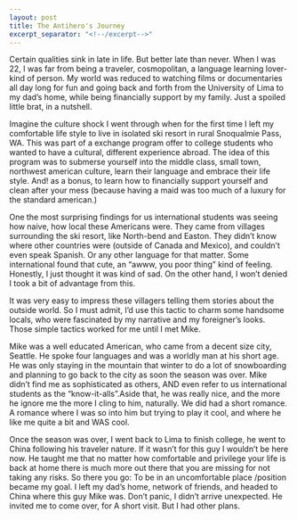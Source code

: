 ```yaml
---
layout: post
title: The Antihero's Journey
excerpt_separator: "<!--/excerpt-->"
---
```

Certain qualities sink in late in life. But better late than never. When I was 22, I was far from being a traveler, cosmopolitan, a language learning lover-kind of person. My world was reduced to watching films or documentaries all day long for fun and going back and forth from the University of Lima to my dad’s home, while being financially support by my family. Just a spoiled little brat, in a nutshell.
<!--/excerpt-->

Imagine the culture shock I went through when for the first time I left my comfortable life style to live in isolated ski resort in rural Snoqualmie Pass, WA. This was part of a exchange program offer to college students who wanted to have a cultural, different experience abroad. The idea of this program was to submerse yourself into the middle class, small town, northwest american culture, learn their language and embrace their life style. And! as a bonus, to learn how to financially support yourself and clean after your mess (because having a maid was too much of a luxury for the standard american.)

One the most surprising findings for us international students was seeing how naive, how local these Americans were. They came from villages surrounding the ski resort, like North-bend and Easton. They didn’t know where other countries were (outside of Canada and Mexico), and couldn’t even speak Spanish. Or any other language for that matter. Some international found that cute, an “awww, you poor thing” kind of feeling. Honestly, I just thought it was kind of sad. On the other hand, I won’t denied I took a bit of advantage from this.

It was very easy to impress these villagers telling them stories about the outside world. So I must admit, I’d use this tactic to charm some handsome locals, who were fascinated by my narrative and my foreigner’s looks. Those simple tactics worked for me until I met Mike.

Mike was a well educated American, who came from a decent size city, Seattle. He spoke four languages and was a worldly man at his short age. He was only staying in the mountain that winter to do a lot of snowboarding and planning to go back to the city as soon the season was over. Mike didn’t find me as sophisticated as others, AND even refer to us international students as the “know-it-alls”.Aside that, he was really nice, and the more he ignore me the more I cling to him, naturally. We did had a short romance. A romance where I was so into him but trying to play it cool, and where he like me quite a bit and WAS cool.

Once the season was over, I went back to Lima to finish college, he went to China following his traveler nature. If it wasn’t for this guy I wouldn’t be here now. He taught me that no matter how comfortable and privilege your life is back at home there is much more out there that you are missing for not taking any risks. So there you go: To be in an uncomfortable place /position became my goal. I left my dad’s home, network of friends, and headed to China where this guy Mike was. Don’t panic, I didn’t arrive unexpected. He invited me to come over, for A short visit. But I had other plans.
